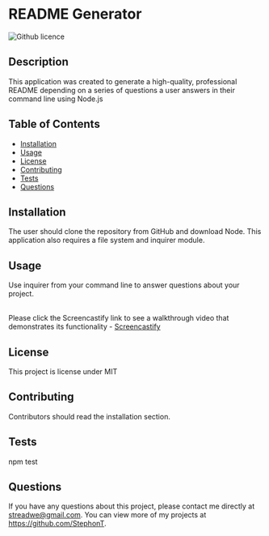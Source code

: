 # README Generator
  ![Github licence](http://img.shields.io/badge/license-MIT-blue.svg)

  ## Description
  This application was created to generate a high-quality, professional README depending on a series of questions a user answers in their command line using Node.js

  ## Table of Contents
  * [Installation](#installation)
  * [Usage](#usage)
  * [License](#license)
  * [Contributing](#contributing)
  * [Tests](#tests)
  * [Questions](#questions)

  ## Installation
  The user should clone the repository from GitHub and download Node. This application also requires a file system and inquirer module.

  ## Usage
  Use inquirer from your command line to answer questions about your project.
  <br>
  <br>

  Please click the Screencastify link to see a walkthrough video that demonstrates its functionality - <a href="https://drive.google.com/file/d/1mZ2eHAG5tbQAS4MWS7temCrmIOgu92iV/view">Screencastify</a>

  ## License
  This project is license under MIT

  ## Contributing
  Contributors should read the installation section.
  
  ## Tests
  npm test

  ## Questions
  If you have any questions about this project, please contact me directly at streadwe@gmail.com. You can view more of my projects at https://github.com/StephonT.
